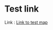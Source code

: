 # Test link

Link : [Link to test map](https://rachacjh.github.io/Movie-Network-and-Correlation-analysis/Network_Graph.html)
